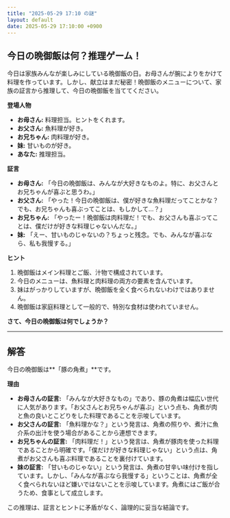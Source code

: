 ```yaml
---
title: "2025-05-29 17:10 の謎"
layout: default
date: 2025-05-29 17:10:00 +0900
---
```

## 今日の晩御飯は何？推理ゲーム！

今日は家族みんなが楽しみにしている晩御飯の日。お母さんが腕によりをかけて料理を作っています。しかし、献立はまだ秘密！晩御飯のメニューについて、家族の証言から推理して、今日の晩御飯を当ててください。

**登場人物**

*   **お母さん:** 料理担当。ヒントをくれます。
*   **お父さん:** 魚料理が好き。
*   **お兄ちゃん:** 肉料理が好き。
*   **妹:** 甘いものが好き。
*   **あなた:** 推理担当。

**証言**

*   **お母さん:** 「今日の晩御飯は、みんなが大好きなものよ。特に、お父さんとお兄ちゃんが喜ぶと思うわ。」
*   **お父さん:** 「やった！今日の晩御飯は、僕が好きな魚料理だってことかな？でも、お兄ちゃんも喜ぶってことは、もしかして…？」
*   **お兄ちゃん:** 「やったー！晩御飯は肉料理だ！でも、お父さんも喜ぶってことは、僕だけが好きな料理じゃないんだな。」
*   **妹:** 「えー、甘いものじゃないの？ちょっと残念。でも、みんなが喜ぶなら、私も我慢する。」

**ヒント**

1.  晩御飯はメイン料理とご飯、汁物で構成されています。
2.  今日のメニューは、魚料理と肉料理の両方の要素を含んでいます。
3.  妹はがっかりしていますが、晩御飯を全く食べられないわけではありません。
4.  晩御飯は家庭料理として一般的で、特別な食材は使われていません。

**さて、今日の晩御飯は何でしょうか？**

---

## 解答

今日の晩御飯は**「豚の角煮」**です。

**理由**

*   **お母さんの証言:** 「みんなが大好きなもの」であり、豚の角煮は幅広い世代に人気があります。「お父さんとお兄ちゃんが喜ぶ」という点も、角煮が肉と魚の良いとこどりをした料理であることを示唆しています。
*   **お父さんの証言:** 「魚料理かな？」という発言は、角煮の照りや、煮汁に魚介系の出汁を使う場合があることから連想できます。
*   **お兄ちゃんの証言:** 「肉料理だ！」という発言は、角煮が豚肉を使った料理であることから明確です。「僕だけが好きな料理じゃない」という点は、角煮がお父さんも喜ぶ料理であることを裏付けています。
*   **妹の証言:** 「甘いものじゃない」という発言は、角煮の甘辛い味付けを指しています。しかし、「みんなが喜ぶなら我慢する」ということは、角煮が全く食べられないほど嫌いではないことを示唆しています。角煮にはご飯が合うため、食事として成立します。

この推理は、証言とヒントに矛盾がなく、論理的に妥当な結論です。
